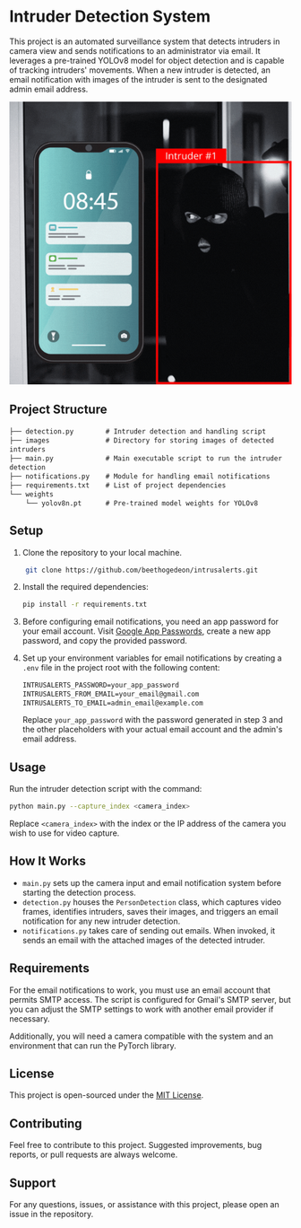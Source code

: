 # Intruder Detection System

This project is an automated surveillance system that detects intruders in camera view and sends notifications to an administrator via email. It leverages a pre-trained YOLOv8 model for object detection and is capable of tracking intruders' movements. When a new intruder is detected, an email notification with images of the intruder is sent to the designated admin email address.

![](./images/image.gif)

## Project Structure

```
├── detection.py        # Intruder detection and handling script
├── images              # Directory for storing images of detected intruders
├── main.py             # Main executable script to run the intruder detection
├── notifications.py    # Module for handling email notifications
├── requirements.txt    # List of project dependencies
└── weights
    └── yolov8n.pt      # Pre-trained model weights for YOLOv8
```

## Setup

1. Clone the repository to your local machine.

```sh
    git clone https://github.com/beethogedeon/intrusalerts.git
```

2. Install the required dependencies:

    ```sh
    pip install -r requirements.txt
    ```

3. Before configuring email notifications, you need an app password for your email account. Visit [Google App Passwords](https://myaccount.google.com/apppasswords), create a new app password, and copy the provided password.

4. Set up your environment variables for email notifications by creating a `.env` file in the project root with the following content:

    ```env
    INTRUSALERTS_PASSWORD=your_app_password
    INTRUSALERTS_FROM_EMAIL=your_email@gmail.com
    INTRUSALERTS_TO_EMAIL=admin_email@example.com
    ```

    Replace `your_app_password` with the password generated in step 3 and the other placeholders with your actual email account and the admin's email address.

## Usage

Run the intruder detection script with the command:

```sh
python main.py --capture_index <camera_index>
```

Replace `<camera_index>` with the index or the IP address of the camera you wish to use for video capture.

## How It Works

- `main.py` sets up the camera input and email notification system before starting the detection process.
- `detection.py` houses the `PersonDetection` class, which captures video frames, identifies intruders, saves their images, and triggers an email notification for any new intruder detection.
- `notifications.py` takes care of sending out emails. When invoked, it sends an email with the attached images of the detected intruder.

## Requirements

For the email notifications to work, you must use an email account that permits SMTP access. The script is configured for Gmail's SMTP server, but you can adjust the SMTP settings to work with another email provider if necessary.

Additionally, you will need a camera compatible with the system and an environment that can run the PyTorch library.

## License

This project is open-sourced under the [MIT License](LICENSE).

## Contributing

Feel free to contribute to this project. Suggested improvements, bug reports, or pull requests are always welcome.

## Support

For any questions, issues, or assistance with this project, please open an issue in the repository.